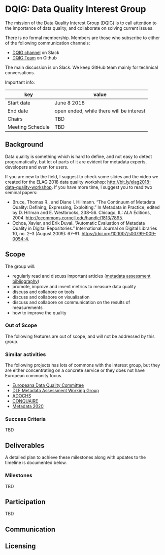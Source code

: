 
# DQIG: Data Quality Interest Group

The mission of the Data Quality Interest Group (DQIG) is to call attention to the importance of data quality, and collaborate on solving current issues. 

There is no formal membership. Members are those who subscribe to either of the following communication channels:

* [DQIG channel](https://elag-community.slack.com/messages/CB41TMKL2/details/) on Slack
* [DQIG Team](https://github.com/orgs/elag/teams/dqig) on Github

The main discussion is on Slack. We keep GitHub team mainly for technical conversations.

Important info:

| key | value |
| --- | --- |
| Start date | June 8 2018 |
| End date   | open ended, while there will be interest |
| Chairs     | TBD |
| Meeting Schedule | TBD |

## Background

Data quality is something which is hard to define, and not easy to detect programatically, but lot of parts of it are evident for metadata experts, developers and even for users.

If you are new to the field, I suggest to check some slides and the video we created for the ELAG 2018 data quality workshop: http://bit.ly/elag2018-data-quality-workshop. If you have more time, I suggest you to read two seminal papers:

* Bruce, Thomas R., and Diane I. Hillmann. “The Continuum of Metadata Quality: Defining, Expressing, Exploiting.” In Metadata in Practice, edited by D. Hillman and E. Westbrooks, 238–56. Chicago, IL: ALA Editions, 2004. http://ecommons.cornell.edu/handle/1813/7895.
* Ochoa, Xavier, and Erik Duval. “Automatic Evaluation of Metadata Quality in Digital Repositories.” International Journal on Digital Libraries 10, no. 2–3 (August 2009): 67–91. https://doi.org/10.1007/s00799-009-0054-4.

## Scope
The group will:

* regularly read and discuss important articles ([metadata assessment bibliography](https://www.zotero.org/groups/metadata_assessment))
* promote, improve and invent metrics to measure data quality
* discuss and collabore on tools
* discuss and collabore on visualisation
* discuss and collabore on communication on the results of measurements
* how to improve the quality

### Out of Scope
The following features are out of scope, and will not be addressed by this group.

### Similar activities

The following projects has lots of commons with the interest group, but they are either concentrating on a concrete service or they does not have European community focus.

* [Europeana Data Quality Committee](https://pro.europeana.eu/project/data-quality-committee)
* [DLF Metadata Assessment Working Group](http://dlfmetadataassessment.github.io/)
* [ADOCHS](http://adochs.be)
* [CONQUAIRE](http://conquaire.uni-bielefeld.de/)
* [Metadata 2020](http://metadata2020.org)

### Success Criteria
TBD

## Deliverables
A detailed plan to achieve these milestones along with updates to the timeline is documented below.

### Milestones
TBD

## Participation
TBD

## Communication


## Licensing

